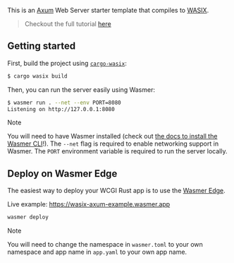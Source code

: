 This is an [Axum](https://github.com/tokio-rs/axum) Web Server starter template that compiles to [WASIX](https://wasix.org).

> Checkout the full tutorial [here](http://wasix.org/docs/language-guide/rust/tutorials/wasix-axum)


## Getting started

First, build the project using [`cargo-wasix`](https://crates.io/crates/cargo-wasix):

```bash
$ cargo wasix build
```

Then, you can run the server easily using Wasmer:

```bash
$ wasmer run . --net --env PORT=8080
Listening on http://127.0.0.1:8080
```

> [!NOTE]
> You will need to have Wasmer installed (check out [the docs to install the Wasmer CLI](https://docs.wasmer.io/install)!). 
> The `--net` flag is required to enable networking support in Wasmer. The `PORT` environment variable is required to run the server locally.

## Deploy on Wasmer Edge

The easiest way to deploy your WCGI Rust app is to use the [Wasmer Edge](https://wasmer.io/products/edge).

Live example: https://wasix-axum-example.wasmer.app

```bash
wasmer deploy
```

> [!NOTE]
> You will need to change the namespace in `wasmer.toml` to your own namespace and app name in `app.yaml` to your own app name.

